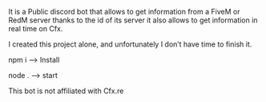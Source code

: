 It is a Public discord bot that allows to get information from a FiveM or RedM server thanks to the id of its server it also allows to get information in real time on Cfx. 

I created this project alone, and unfortunately I don’t have time to finish it.

npm i  --> Install 

node . --> start 

This bot is not affiliated with Cfx.re 
